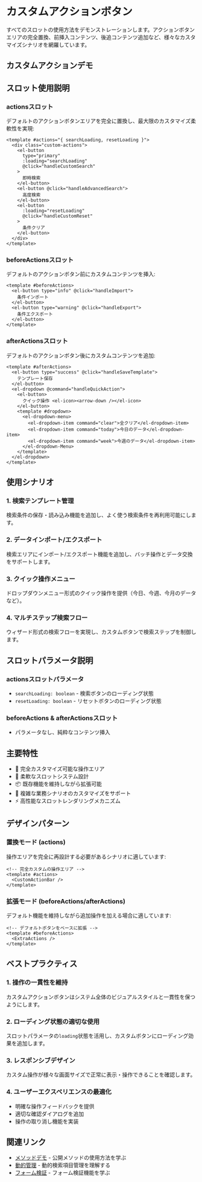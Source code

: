 # カスタムアクションボタン

すべてのスロットの使用方法をデモンストレーションします。アクションボタンエリアの完全置換、前挿入コンテンツ、後追コンテンツ追加など、様々なカスタマイズシナリオを網羅しています。

## カスタムアクションデモ

<DemoPreview dir="demos/ma-search/custom-actions" />

## スロット使用説明

### actionsスロット
デフォルトのアクションボタンエリアを完全に置換し、最大限のカスタマイズ柔軟性を実現:

```vue
<template #actions="{ searchLoading, resetLoading }">
  <div class="custom-actions">
    <el-button 
      type="primary" 
      :loading="searchLoading"
      @click="handleCustomSearch"
    >
      即時検索
    </el-button>
    <el-button @click="handleAdvancedSearch">
      高度検索
    </el-button>
    <el-button 
      :loading="resetLoading"
      @click="handleCustomReset"
    >
      条件クリア
    </el-button>
  </div>
</template>
```

### beforeActionsスロット
デフォルトのアクションボタン前にカスタムコンテンツを挿入:

```vue
<template #beforeActions>
  <el-button type="info" @click="handleImport">
    条件インポート
  </el-button>
  <el-button type="warning" @click="handleExport">
    条件エクスポート
  </el-button>
</template>
```

### afterActionsスロット
デフォルトのアクションボタン後にカスタムコンテンツを追加:

```vue
<template #afterActions>
  <el-button type="success" @click="handleSaveTemplate">
    テンプレート保存
  </el-button>
  <el-dropdown @command="handleQuickAction">
    <el-button>
      クイック操作 <el-icon><arrow-down /></el-icon>
    </el-button>
    <template #dropdown>
      <el-dropdown-menu>
        <el-dropdown-item command="clear">全クリア</el-dropdown-item>
        <el-dropdown-item command="today">今日のデータ</el-dropdown-item>
        <el-dropdown-item command="week">今週のデータ</el-dropdown-item>
      </el-dropdown-Menu>
    </template>
  </el-dropdown>
</template>
```

## 使用シナリオ

### 1. 検索テンプレート管理
検索条件の保存・読み込み機能を追加し、よく使う検索条件を再利用可能にします。

### 2. データインポート/エクスポート
検索エリアにインポート/エクスポート機能を追加し、バッチ操作とデータ交換をサポートします。

### 3. クイック操作メニュー
ドロップダウンメニュー形式のクイック操作を提供（今日、今週、今月のデータなど）。

### 4. マルチステップ検索フロー
ウィザード形式の検索フローを実現し、カスタムボタンで検索ステップを制御します。

## スロットパラメータ説明

### actionsスロットパラメータ
- `searchLoading: boolean` - 検索ボタンのローディング状態
- `resetLoading: boolean` - リセットボタンのローディング状態

### beforeActions & afterActionsスロット
- パラメータなし、純粋なコンテンツ挿入

## 主要特性

- 🎨 完全カスタマイズ可能な操作エリア
- 🔧 柔軟なスロットシステム設計
- 📦 既存機能を維持しながら拡張可能
- 🎯 複雑な業務シナリオのカスタマイズをサポート
- ⚡ 高性能なスロットレンダリングメカニズム

## デザインパターン

### 置換モード (actions)
操作エリアを完全に再設計する必要があるシナリオに適しています:

```vue
<!-- 完全カスタムの操作エリア -->
<template #actions>
  <CustomActionBar />
</template>
```

### 拡張モード (beforeActions/afterActions)
デフォルト機能を維持しながら追加操作を加える場合に適しています:

```vue
<!-- デフォルトボタンをベースに拡張 -->
<template #beforeActions>
  <ExtraActions />
</template>
```

## ベストプラクティス

### 1. 操作の一貫性を維持
カスタムアクションボタンはシステム全体のビジュアルスタイルと一貫性を保つようにします。

### 2. ローディング状態の適切な使用
スロットパラメータの`loading`状態を活用し、カスタムボタンにローディング効果を追加します。

### 3. レスポンシブデザイン
カスタム操作が様々な画面サイズで正常に表示・操作できることを確認します。

### 4. ユーザーエクスペリエンスの最適化
- 明確な操作フィードバックを提供
- 適切な確認ダイアログを追加
- 操作の取り消し機能を実装

## 関連リンク

- [メソッドデモ](./methods-demo) - 公開メソッドの使用方法を学ぶ
- [動的管理](./dynamic-items) - 動的検索項目管理を理解する
- [フォーム検証](./form-validation) - フォーム検証機能を学ぶ